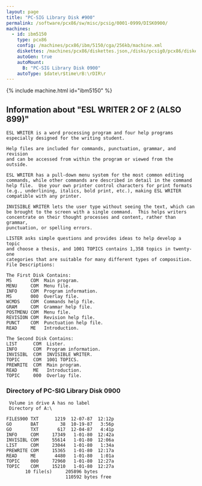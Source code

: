 ```yaml
---
layout: page
title: "PC-SIG Library Disk #900"
permalink: /software/pcx86/sw/misc/pcsig/0001-0999/DISK0900/
machines:
  - id: ibm5150
    type: pcx86
    config: /machines/pcx86/ibm/5150/cga/256kb/machine.xml
    diskettes: /machines/pcx86/diskettes.json,/disks/pcsig0/pcx86/diskettes.json
    autoGen: true
    autoMount:
      B: "PC-SIG Library Disk 0900"
    autoType: $date\r$time\rB:\rDIR\r
---
```


{% include machine.html id="ibm5150" %}

## Information about "ESL WRITER 2 OF 2 (ALSO 899)"

    ESL WRITER is a word processing program and four help programs
    especially designed for the writing student.
    
    Help files are included for commands, punctuation, grammar, and revision
    and can be accessed from within the program or viewed from the outside.
    
    ESL WRITER has a pull-down menu system for the most common editing
    commands, while other commands are described in detail in the command
    help file.  Use your own printer control characters for print formats
    (e.g., underlining, italics, bold print, etc.), making ESL WRITER
    compatible with any printer.
    
    INVISIBLE WRITER lets the user type without seeing the text, which can
    be brought to the screen with a single command.  This helps writers
    concentrate on their thought processes and content, rather than grammar,
    punctuation, or spelling errors.
    
    LISTER asks simple questions and provides ideas to help develop a topic
    and choose a thesis, and 1001 TOPICS contains 1,358 topics in twenty-one
    categories that are suitable for many different types of composition.
    File Descriptions:
    
    The First Disk Contains:
    MS       COM  Main program.
    MENU     COM  Menu file.
    INFO     COM  Program information.
    MS       000  Overlay file.
    WCMDS    COM  Commands help file.
    GRAM     COM  Grammar help file.
    POSTMENU COM  Menu file.
    REVISION COM  Revision help file.
    PUNCT    COM  Punctuation help file.
    READ     ME   Introduction.
    
    The Second Disk Contains:
    LIST      COM  Lister.
    INFO      COM  Program information.
    INVISIBL  COM  INVISIBLE WRITER.
    TOPIC     COM  1001 TOPICS.
    PREWRITE  COM  Main program.
    READ      ME   Introduction.
    TOPIC     000  Overlay file.

### Directory of PC-SIG Library Disk 0900

     Volume in drive A has no label
     Directory of A:\

    FILES900 TXT      1219  12-07-87  12:12p
    GO       BAT        38  10-19-87   3:56p
    GO       TXT       617  12-04-87   4:41p
    INFO     COM     17349   1-01-80  12:42a
    INVISIBL COM     55614   1-01-80  12:06a
    LIST     COM     23044   1-01-80   1:34a
    PREWRITE COM     15365   1-01-80  12:17a
    READ     ME       4480   1-01-80   1:01a
    TOPIC    000     72960   1-01-80  12:27a
    TOPIC    COM     15210   1-01-80  12:27a
           10 file(s)     205896 bytes
                          110592 bytes free
